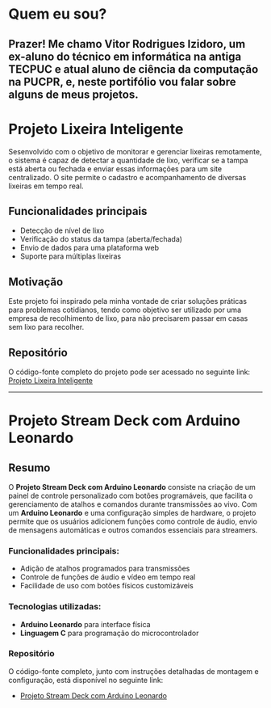 # Quem eu sou?
**Prazer! Me chamo Vitor Rodrigues Izidoro, um ex-aluno do técnico em informática na antiga TECPUC e atual aluno de ciência da computação na PUCPR, e, neste portifólio vou falar sobre alguns de meus projetos.**
---
# Projeto Lixeira Inteligente

Sesenvolvido com o objetivo de monitorar e gerenciar lixeiras remotamente, o sistema é capaz de detectar a quantidade de lixo, verificar se a tampa está aberta ou fechada e enviar essas informações para um site centralizado. O site permite o cadastro e acompanhamento de diversas lixeiras em tempo real.

## Funcionalidades principais

- Detecção de nível de lixo
- Verificação do status da tampa (aberta/fechada)
- Envio de dados para uma plataforma web
- Suporte para múltiplas lixeiras

## Motivação

Este projeto foi inspirado pela minha vontade de criar soluções práticas para problemas cotidianos, tendo como objetivo ser utilizado por uma empresa de recolhimento de lixo, para não precisarem passar em casas sem lixo para recolher.

## Repositório

O código-fonte completo do projeto pode ser acessado no seguinte link: [Projeto Lixeira Inteligente](https://github.com/Vitor-Izidoro/ProjetoLixeiraInteligente)

---
# Projeto Stream Deck com Arduino Leonardo

## Resumo

O **Projeto Stream Deck com Arduino Leonardo** consiste na criação de um painel de controle personalizado com botões programáveis, que facilita o gerenciamento de atalhos e comandos durante transmissões ao vivo. Com um **Arduino Leonardo** e uma configuração simples de hardware, o projeto permite que os usuários adicionem funções como controle de áudio, envio de mensagens automáticas e outros comandos essenciais para streamers.

### Funcionalidades principais:

- Adição de atalhos programados para transmissões
- Controle de funções de áudio e vídeo em tempo real
- Facilidade de uso com botões físicos customizáveis

### Tecnologias utilizadas:

- **Arduino Leonardo** para interface física
- **Linguagem C** para programação do microcontrolador

### Repositório

O código-fonte completo, junto com instruções detalhadas de montagem e configuração, está disponível no seguinte link:

- [Projeto Stream Deck com Arduino Leonardo](https://github.com/Vitor-Izidoro/StreamDeck)
